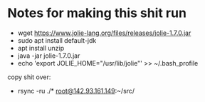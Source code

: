 # Notes for making this shit run
* wget https://www.jolie-lang.org/files/releases/jolie-1.7.0.jar
* sudo apt install default-jdk
* apt install unzip
* java -jar jolie-1.7.0.jar
* echo 'export JOLIE_HOME="/usr/lib/jolie"' >> ~/.bash_profile


copy shit over:
* rsync -ru ./* root@142.93.161.149:~/src/
